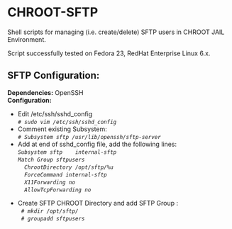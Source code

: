 # CHROOT-SFTP
Shell scripts for managing (i.e. create/delete) SFTP users in CHROOT JAIL Environment.

Script successfully tested on Fedora 23, RedHat Enterprise Linux 6.x.


<h2>SFTP Configuration: </h2>

<b>Dependencies:</b> OpenSSH <br/>
<b>Configuration: </b> <br/>

<ul>
  <li>Edit /etc/ssh/sshd_config <br/> <code><i># sudo vim /etc/ssh/sshd_config</i></code></li>
  <li>Comment existing Subsystem: <br/> <code><i># Subsystem sftp /usr/lib/openssh/sftp-server</i></code></li>
  <li>Add at end of sshd_config file, add the following lines: <br/> <i><code>Subsystem	sftp	internal-sftp </code> <br/>
  <code>Match Group sftpusers </code> <br/>
	<code>&emsp;&ensp;ChrootDirectory /opt/sftp/%u </code> <br/>
	<code>&emsp;&ensp;ForceCommand internal-sftp </code> <br/>
	<code>&emsp;&ensp;X11Forwarding no </code> <br/>
	<code>&emsp;&ensp;AllowTcpForwarding no </code> <br/>
</i></li>
</ul>

<ul>
  <li> Create SFTP CHROOT Directory and add SFTP Group : <br/>
  <i><code> # mkdir /opt/sftp/ </code> <br/>
    <code> # groupadd sftpusers </code>
  </li>
</ul>
